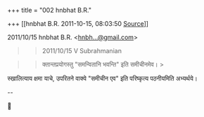 +++
title = "002 hnbhat B.R."

+++
[[hnbhat B.R.	2011-10-15, 08:03:50 [Source](https://groups.google.com/g/bvparishat/c/Vfohf3zihm4)]]



  
  

2011/10/15 hnbhat B.R. \<[hnbh...@gmail.com]()\>  

>   
>   
> > 
> > 
> > 2011/10/15 V Subrahmanian
> > 
> > 

> 
> > 
> > 
> >   
> > 
> > 
> > 
> > क्तान्तप्रयोगस्तु "समन्वितानि भवन्ति" इति समीचीनमेव। >
> 
> > 
> > 
> > 
> > 
> > 
> > 

> 
> > 

  

स्खालित्याय क्षमा याचे, उपरितने वाक्ये "समीचीन एव" इति परिष्कृत्य पठनीयमिति अभ्यर्थये।



--



